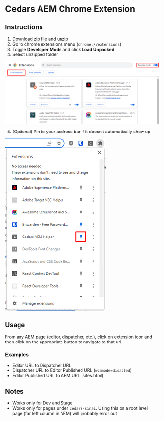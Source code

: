 # Cedars AEM Chrome Extension

## Instructions

1. [Download zip file](https://github.com/dchoi87/cedars-aem-extension/archive/refs/heads/main.zip) and unzip
2. Go to chrome extensions menu (`chrome://extensions`)
3. Toggle **Developer Mode** and click **Load Unpacked**
4. Select unzipped folder

![Extensions Menu](./extensions.png)

5. (Optional) Pin to your address bar if it doesn't automatically show up

![Pin](./pin.png)

## Usage

From any AEM page (editor, dispatcher, etc.), click on extension icon and then click on the appropriate button to navigate to that url.

### Examples

- Editor URL to Dispatcher URL
- Dispatcher URL to Editor Published URL (`wcmmode=disabled`)
- Editor Published URL to AEM URL (sites.html)

## Notes

- Works only for Dev and Stage
- Works only for pages under `cedars-sinai`. Using this on a root level page (far left column in AEM) will probably error out
